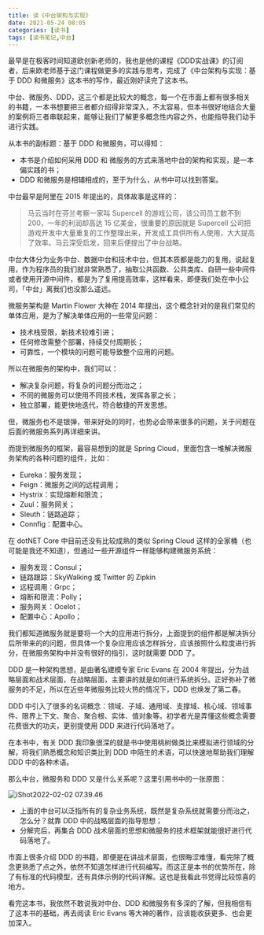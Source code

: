 ```yaml
---
title: 读《中台架构与实现》
date: 2021-05-24 08:05
categories: [读书]
tags: [读书笔记,中台]
---
```


最早是在极客时间知道欧创新老师的，我也是他的课程《DDD实战课》的订阅者，后来欧老师基于这门课程做更多的实践与思考，完成了《中台架构与实现：基于 DDD 和微服务》这本书的写作，最近刚好读完了这本书。

<!--more-->

中台、微服务、DDD，这三个都是比较大的概念，每一个在市面上都有很多相关的书籍，一本书想要把三者都介绍得非常深入，不太容易，但本书很好地结合大量的案例将三者串联起来，能够让我们了解更多概念性内容之外，也能指导我们动手进行实践。

从本书的副标题：基于 DDD 和微服务，可以得知：

- 本书是介绍如何采用 DDD 和 微服务的方式来落地中台的架构和实现，是一本偏实践的书；
- DDD 和微服务是相辅相成的，至于为什么，从书中可以找到答案。

中台最早是阿里在 2015 年提出的，具体故事是这样的：

> 马云当时在芬兰考察一家叫 Supercell 的游戏公司，该公司员工数不到 200，一年的利润却高达 15 亿美金，很重要的原因就是 Supercell 公司把游戏开发中大量重复的工作整理出来，开发成工具供所有人使用，大大提高了效率。马云深受启发，回来后便提出了中台战略。

中台大体分为业务中台、数据中台和技术中台，但其本质都是能力的复用，说起复用，作为程序员的我们就非常熟悉了，抽取公共函数、公共类库、自研一些中间件或者使用开源中间件，都是为了复用提高效率，这样看来，即便我们处在中小公司，「中台」离我们也没那么遥远。

微服务架构是  Martin Flower 大神在 2014 年提出，这个概念针对的是我们常见的单体应用，是为了解决单体应用的一些常见问题：

- 技术栈受限，新技术较难引进；
- 任何修改需整个部署，持续交付周期长；
- 可靠性，一个模块的问题可能导致整个应用的问题。

所以在微服务的架构中，我们可以：

- 解决复杂问题，将复杂的问题分而治之；
- 不同的微服务可以使用不同技术栈，发挥各家之长；
- 独立部署，能更快地迭代，符合敏捷的开发思想。

但，微服务也不是银弹，带来好处的同时，也势必会带来很多的问题，关于问题在后面的微服务系列再详细来讲。

而提到微服务的框架，最容易想到的就是 Spring Cloud，里面包含一堆解决微服务架构的各种问题的组件，比如：

- Eureka：服务发现；
- Feign：微服务之间的远程调用；
- Hystrix：实现熔断和限流；
- Zuul：服务网关；
- Sleuth：链路追踪；
- Connfig：配置中心。

在 dotNET Core 中目前还没有比较成熟的类似 Spring Cloud 这样的全家桶（也可能是我还不知道），但通过一些开源组件一样能够构建微服务系统：

- 服务发现：Consul；
- 链路跟踪：SkyWalking 或 Twitter 的 Zipkin
- 远程调用：Grpc；
- 熔断和限流：Polly；
- 服务网关：Ocelot；
- 配置中心：Apollo；

我们都知道微服务就是要将一个大的应用进行拆分，上面提到的组件都是解决拆分后所带来的的问题，但具体一个复杂应用应该怎样拆分，应该按照什么粒度进行拆分，在微服务架构中并没有很好的指引，这时就需要 DDD 了。

DDD 是一种架构思想，是由著名建模专家 Eric Evans 在 2004 年提出，分为战略层面和战术层面，在战略层面，主要讲的就是如何进行系统拆分。正好弥补了微服务的不足，所以在近些年微服务比较火热的情况下，DDD 也焕发了第二春。

DDD 中引入了很多的名词概念：领域、子域、通用域、支撑域、核心域、领域事件、限界上下文、聚合、聚合根、实体、值对象等。初学者光是弄懂这些概念需要花费很大的功夫，更别提使用 DDD 来进行代码落地了。

在本书中，有关 DDD 我印象很深的就是书中使用桃树做类比来模拟进行领域的分解，将我们熟悉概念和知识类比到 DDD 中陌生的术语，可以快速地帮助我们理解 DDD 中的各种术语。

那么中台，微服务和 DDD 又是什么关系呢？这里引用书中的一张原图：

![iShot2022-02-02 07.39.46](https://cdn.jsdelivr.net/gh/oec2003/hblog-images/img/202202020742196.jpg)

- 上面的中台可以泛指所有的复杂业务系统，既然是复杂系统就需要分而治之，怎么分？就靠 DDD 中的战略层面的指导思想；
- 分解完后，再集合 DDD 战术层面的思想和微服务的技术框架就能很好进行代码落地了。

市面上很多介绍 DDD 的书籍，即便是在讲战术层面，也很晦涩难懂，看完除了概念更熟悉了点之外，依然不知道怎样进行代码编写。而这正是本书的优势所在，除了有标准的代码模型，还有具体示例的代码详解。这也是我看此书觉得比较惊喜的地方。

看完这本书，我依然不敢说我对中台、DDD 和微服务有多深的了解，但我相信有了这本书的基础，再去阅读 Eric Evans 等大神的著作，应该能收获更多、也会更加深入。
